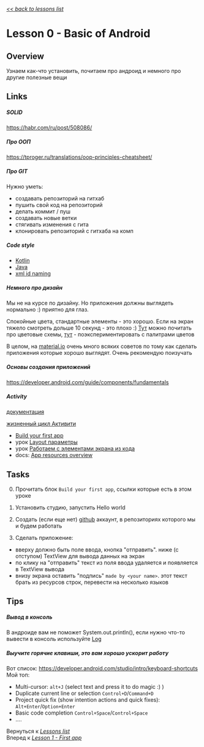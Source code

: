[*<< back to lessons list*](../readme.md)

# Lesson 0 - Basic of Android
## Overview
Узнаем как-что установить, почитаем про андроид и немного про другие полезные вещи 

## Links 
##### SOLID 
https://habr.com/ru/post/508086/

##### Про ООП
https://tproger.ru/translations/oop-principles-cheatsheet/

##### Про GIT 
Нужно уметь:
- создавать репозиторий на гитхаб 
- пушить свой код на репозиторий 
- делать коммит / пуш 
- создавать новые ветки
- стягивать изменения с гита
- клонировать репозиторий с гитхаба на комп

##### Code style
- [Kotlin](https://developer.android.com/kotlin/style-guide)
- [Java](https://google.github.io/styleguide/javaguide.html) 
- [xml id naming](https://jeroenmols.com/blog/2016/03/07/resourcenaming/)

##### Немного про дизайн
Мы не на курсе по дизайну. Но приложения должны выглядеть нормально :) приятно для глаз. 

Спокойные цвета, стандартные элементы - это хорошо. Если на экран тяжело смотреть дольше 10 секунд - это плохо :)
[Тут](https://material.io/design/color/the-color-system.html) можно почитать про цветовые схемы, [тут](https://material.io/resources/color/#!/?view.left=0&view.right=0) - поэкспериментировать с палитрами цветов 

В целом, на [material.io](https://material.io/) очень много всяких советов по тому как сделать приложения которые хорошо выглядят. Очень рекомендую поизучать  

##### Основы создания приложений
https://developer.android.com/guide/components/fundamentals

##### Activity
[документация](https://developer.android.com/reference/android/app/Activity)

[жизненный цикл Активити](https://developer.android.com/guide/components/activities/activity-lifecycle)

- [Build your first app](https://developer.android.com/training/basics/firstapp)
- урок [Layout параметры](https://startandroid.ru/ru/uroki/vse-uroki-spiskom/38-urok-7-layout-parametry-dlja-view-elementov.html)
- урок [Работаем с элементами экрана из кода](https://startandroid.ru/ru/uroki/vse-uroki-spiskom/24-urok-8-rabotaem-s-elementami-ekrana-iz-koda.html)
- docs: [App resources overview](https://developer.android.com/guide/topics/resources/providing-resources.html#ResourceTypes)

## Tasks
0. Прочитать блок `Build your first app`, ссылки которые есть в этом уроке

1. Установить студию, запустить Hello world 
2. Создать (если еще нет) [github](https://github.com/) аккаунт, в репозиториях которого мы и будем работать 
3. Сделать приложение:
- вверху должно быть поле ввода, кнопка "отправить". 
ниже (с отступом) TextView для вывода данных на экран
- по клику на "отправить" текст из поля ввода удаляется и появляется в TextView вывода
- внизу экрана оставить "подпись" `made by <your name>`. 
этот текст брать из ресурсов строк, перевести на несколько языков

## Tips 
##### Вывод в консоль 
В андроиде вам не поможет System.out.println(), если нужно что-то вывести в консоль используйте [Log](https://developer.android.com/reference/android/util/Log) 

##### Выучите горячие клавиши, это вам хорошо ускорит работу 
Вот список: https://developer.android.com/studio/intro/keyboard-shortcuts
Мой топ:
- Multi-cursor: `alt+J` (select text and press it to do magic :) )
- Duplicate current line or selection	`Control+D`/`Command+D`
- Project quick fix (show intention actions and quick fixes):	`Alt+Enter`/`Option+Enter`
- Basic code completion	`Control+Space`/`Control+Space`
- ....

Вернуться к [*Lessons list*](../readme.md)  
Вперед к  [*Lesson 1 - First app*](./lesson_1.md)